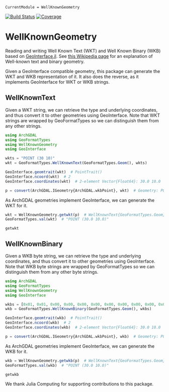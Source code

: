 ```@meta
CurrentModule = WellKnownGeometry
```
[![Build Status](https://github.com/evetion/WellKnownGeometry.jl/actions/workflows/CI.yml/badge.svg?branch=main)](https://github.com/evetion/WellKnownGeometry.jl/actions/workflows/CI.yml?query=branch%3Amain)
[![Coverage](https://codecov.io/gh/evetion/WellKnownGeometry.jl/branch/main/graph/badge.svg)](https://codecov.io/gh/evetion/WellKnownGeometry.jl)

# WellKnownGeometry

Reading and writing Well Known Text (WKT) and Well Known Binary (WKB) based on [GeoInterface.jl](https://github.com/JuliaGeo/GeoInterface.jl/). See [this Wikipedia page](https://en.wikipedia.org/wiki/Well-known_text_representation_of_geometry) for an explanation of Well-known text and binary geometry.

Given a GeoInterface compatible geometry, this package can generate the WKT and WKB representation of it.
It also does the reverse, as it implements GeoInterface for WKT or WKB strings.

## WellKnownText
Given a WKT string, we can retrieve the type and underlying coordinates, and thus convert it to other geometries using GeoInterface.
Note that WKT strings are wrapped by GeoFormatTypes so we can distinguish them from any other strings.

```julia
using ArchGDAL
using GeoFormatTypes
using WellKnownGeometry
using GeoInterface

wkts = "POINT (30 10)"
wkt = GeoFormatTypes.WellKnownText(GeoFormatTypes.Geom(), wkts)

GeoInterface.geomtrait(wkt)  # PointTrait()
GeoInterface.ncoord(wkt)  # 2
GeoInterface.coordinates(wkt)  # 2-element Vector{Float64}: 30.0 10.0

p = convert(ArchGDAL.IGeometry{ArchGDAL.wkbPoint}, wkt)  # Geometry: POINT (30 10)
```

As ArchGDAL geometries implement GeoInterface, we can generate the WKT for it.
```julia
wkt = WellKnownGeometry.getwkt(p)  # WellKnownText{GeoFormatTypes.Geom}(GeoFormatTypes.Geom(), "POINT (30.0 10.0)")
GeoFormatTypes.val(wkt)  # "POINT (30.0 10.0)"
```

```@docs
getwkt
```


## WellKnownBinary
Given a WKB byte string, we can retrieve the type and underlying coordinates, and thus convert it to other geometries using GeoInterface.
Note that WKB byte strings are wrapped by GeoFormatTypes so we can distinguish them from any other byte strings.

```julia
using ArchGDAL
using GeoFormatTypes
using WellKnownGeometry
using GeoInterface

wkbs = [0x01, 0x01, 0x00, 0x00, 0x00, 0x00, 0x00, 0x00, 0x00, 0x00, 0x00, 0x3e, 0x40, 0x00, 0x00, 0x00, 0x00, 0x00, 0x00, 0x24, 0x40]
wkb = GeoFormatTypes.WellKnownBinary(GeoFormatTypes.Geom(), wkbs)

GeoInterface.geomtrait(wkb)  # PointTrait()
GeoInterface.ncoord(wkb)  # 2
GeoInterface.coordinates(wkb)  # 2-element Vector{Float64}: 30.0 10.0

p = convert(ArchGDAL.IGeometry{ArchGDAL.wkbPoint}, wkb)  # Geometry: POINT (30 10)
```

As ArchGDAL geometries implement GeoInterface, we can generate the WKB for it.
```julia
wkb = WellKnownGeometry.getwkb(p)  # WellKnownText{GeoFormatTypes.Geom}(GeoFormatTypes.Geom(), "POINT (30.0 10.0)")
GeoFormatTypes.val(wkb)  # "POINT (30.0 10.0)"
```

```@docs
getwkb
```

We thank Julia Computing for supporting contributions to this package.
